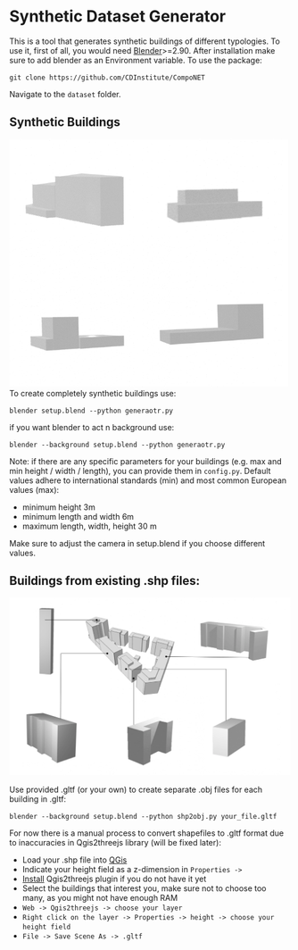 # Synthetic Dataset Generator

This is a tool that generates synthetic buildings of different typologies. To use it, first of all, you would need [Blender](https://www.blender.org/download/)>=2.90. After installation make sure to add blender as an Environment variable. To use the package:
```
git clone https://github.com/CDInstitute/CompoNET
```
Navigate to the ```dataset``` folder.

## Synthetic Buildings

<img src="dataset/imgs/synthetic.png" width="500"/>
To create completely synthetic buildings use:

```
blender setup.blend --python generaotr.py
```
if you want blender to act n background use:
```
blender --background setup.blend --python generaotr.py
```

Note:
if there are any specific parameters for your buildings (e.g. max and min height / width / length), you can provide them in ```config.py```. Default values adhere to international standards (min) and most common European values (max):

* minimum height 3m
* minimum length and width 6m
* maximum length, width, height 30 m

Make sure to adjust the camera in setup.blend if you choose different values.

## Buildings from existing .shp files:

<img src="dataset/imgs/qgis_example1.png" width="900"/>

Use provided .gltf (or your own) to create separate .obj files for each building in .gltf:
```
blender --background setup.blend --python shp2obj.py your_file.gltf
```
For now there is a manual process to convert shapefiles to .gltf format due to inaccuracies in Qgis2threejs library (will be fixed later):
* Load your .shp file into [QGis](https://www.qgis.org/en/site/)
* Indicate your height field as a z-dimension in ```Properties -> ```
* [Install](https://qgis2threejs.readthedocs.io/en/docs/Tutorial.html#install-the-plugin) Qgis2threejs plugin if you do not have it yet
* Select the buildings that interest you, make sure not to choose too many, as you might not have enough RAM
* ```Web -> Qgis2threejs -> choose your layer```
* ```Right click on the layer -> Properties -> height -> choose your height field```
* ```File -> Save Scene As -> .gltf```
